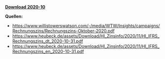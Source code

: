 [**Download 2020-10**](https://downgit.github.io/#/home?url=https://github.com/GeorgGoldbach/Zinsarchiv/tree/master/2020-10)

**Quellen:**
* https://www.willistowerswatson.com/-/media/WTW/Insights/campaigns/Rechnungszins/Rechnungszins-Oktober-2020.pdf
* https://www.heubeck.de/assets/Download/HI_Zinsinfo/2020/11/HI_IFRS_Rechnungszins_dt_2020-10-31.pdf
* https://www.heubeck.de/assets/Download/HI_Zinsinfo/2020/11/HI_IFRS_Rechnungszins_en_2020-10-31.pdf
